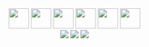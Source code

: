 <div align="center">
<img src="https://cdn.jsdelivr.net/gh/devicons/devicon@latest/icons/csharp/csharp-original.svg" width="40" height="40"/> 
<img src="https://cdn.jsdelivr.net/gh/devicons/devicon@latest/icons/cplusplus/cplusplus-original.svg" width="40"/>
<img src="https://cdn.jsdelivr.net/gh/devicons/devicon@latest/icons/python/python-original.svg" width="40" height="40"/> 
<img src="https://cdn.jsdelivr.net/gh/devicons/devicon@latest/icons/java/java-original.svg" width="40" height="40"/> 
<img src="https://cdn.jsdelivr.net/gh/devicons/devicon@latest/icons/cypressio/cypressio-original.svg" width="40" height="40"/> 
<img src="https://cdn.jsdelivr.net/gh/devicons/devicon@latest/icons/playwright/playwright-original.svg" width="40" height="40"/>
<br>
<a href="https://www.facebook.com/fokkenvarbie"><img src="https://camo.githubusercontent.com/46e665d1f79a322cd3171a8e9767ee983b7c793539587a30e7d5e08de24a7f7c/68747470733a2f2f696d672e736869656c64732e696f2f62616467652f46616365626f6f6b2d2532333138373746322e7376673f6c6f676f3d46616365626f6f6b266c6f676f436f6c6f723d7768697465"></a>   <a href="https://www.instagram.com/fokkenvarbie"><img src="https://camo.githubusercontent.com/c8bd82d89314e366e096370c91aa3551ed65626c3da39b485720548d873d241f/68747470733a2f2f696d672e736869656c64732e696f2f62616467652f496e7374616772616d2d2532334534343035462e7376673f6c6f676f3d496e7374616772616d266c6f676f436f6c6f723d7768697465"></a>   <a href="https://discordapp.com/users/259887762839175169"><img src="https://camo.githubusercontent.com/7c80e7e5644b591e16ef6dd9abdf7bd45c04f25e425cd66760ce1fcecac06262/68747470733a2f2f696d672e736869656c64732e696f2f62616467652f446973636f72642d2532333732383944412e7376673f6c6f676f3d646973636f7264266c6f676f436f6c6f723d7768697465"></a>
